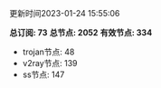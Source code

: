 更新时间2023-01-24 15:55:06

**总订阅: 73**
**总节点: 2052**
**有效节点: 334**
- trojan节点: 48
- v2ray节点: 139
- ss节点: 147
